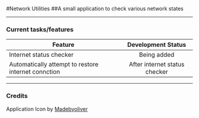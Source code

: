 #Network Utilities
##A small application to check various network states

---

### Current tasks/features
| Feature | Development Status | 
| ------  | :---------------: |
| Internet status checker | Being added |
| Automatically attempt to restore internet connction | After internet status checker |

---

### Credits
Application Icon by [Madebyoliver](http://www.flaticon.com/free-icon/server_149204#term=network&page;=1&position;=51)